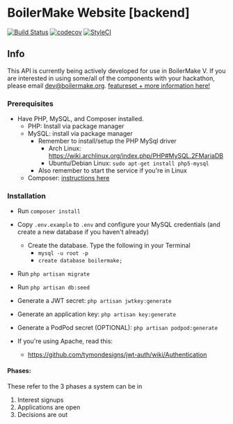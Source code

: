 # BoilerMake Website [backend]

[![Build Status](https://travis-ci.org/BoilerMake/backend.svg?branch=master)](https://travis-ci.org/BoilerMake/backend)
[![codecov](https://codecov.io/gh/BoilerMake/backend/branch/master/graph/badge.svg)](https://codecov.io/gh/BoilerMake/backend)
[![StyleCI](https://styleci.io/repos/48928914/shield?branch=cleaning)](https://styleci.io/repos/48928914)


## Info
This API is currently being actively developed for use in BoilerMake V. If you are interested in using some/all of the components with your hackathon, please email dev@boilermake.org. [featureset + more information here!](http://2016.boilermake.org/about)

### Prerequisites
* Have PHP, MySQL, and Composer installed.
  * PHP: Install via package manager
  * MySQL: install via package manager
	* Remember to install/setup the PHP MySql driver
	  * Arch Linux: https://wiki.archlinux.org/index.php/PHP#MySQL.2FMariaDB
	  * Ubuntu/Debian Linux: `sudo apt-get install php5-mysql`
	* Also remember to start the service if you're in Linux
  * Composer: [instructions here](https://getcomposer.org/doc/00-intro.md)

### Installation
* Run `composer install`
* Copy `.env.example` to `.env` and configure your MySQL credentials (and create a new database if you haven't already)
  * Create the database. Type the following in your Terminal
     * `mysql -u root -p`
     * `create database boilermake;`
* Run `php artisan migrate`
* Run `php artisan db:seed`
* Generate a JWT secret: `php artisan jwtkey:generate`
* Generate an application key: `php artisan key:generate`
* Generate a PodPod secret (OPTIONAL): `php artisan podpod:generate`

* If you're using Apache, read this:
	* https://github.com/tymondesigns/jwt-auth/wiki/Authentication

#### Phases:
These refer to the 3 phases a system can be in

1. Interest signups
2. Applications are open
3. Decisions are out

